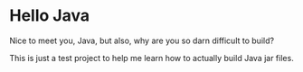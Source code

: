 # Hello Java

Nice to meet you, Java, but also, why are you so darn difficult to build?

This is just a test project to help me learn how to actually build Java jar files.

